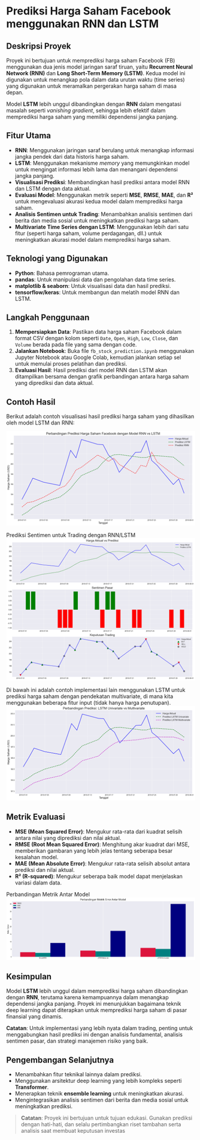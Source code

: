 # Prediksi Harga Saham Facebook menggunakan RNN dan LSTM

## Deskripsi Proyek
Proyek ini bertujuan untuk memprediksi harga saham Facebook (FB) menggunakan dua jenis model jaringan saraf tiruan, yaitu **Recurrent Neural Network (RNN)** dan **Long Short-Term Memory (LSTM)**. Kedua model ini digunakan untuk menangkap pola dalam data urutan waktu (time series) yang digunakan untuk meramalkan pergerakan harga saham di masa depan.

Model **LSTM** lebih unggul dibandingkan dengan **RNN** dalam mengatasi masalah seperti *vanishing gradient*, sehingga lebih efektif dalam memprediksi harga saham yang memiliki dependensi jangka panjang.

## Fitur Utama
- **RNN**: Menggunakan jaringan saraf berulang untuk menangkap informasi jangka pendek dari data historis harga saham.
- **LSTM**: Menggunakan mekanisme *memory* yang memungkinkan model untuk mengingat informasi lebih lama dan menangani dependensi jangka panjang.
- **Visualisasi Prediksi**: Membandingkan hasil prediksi antara model RNN dan LSTM dengan data aktual.
- **Evaluasi Model**: Menggunakan metrik seperti **MSE**, **RMSE**, **MAE**, dan **R²** untuk mengevaluasi akurasi kedua model dalam memprediksi harga saham.
- **Analisis Sentimen untuk Trading**: Menambahkan analisis sentimen dari berita dan media sosial untuk meningkatkan prediksi harga saham.
- **Multivariate Time Series dengan LSTM**: Menggunakan lebih dari satu fitur (seperti harga saham, volume perdagangan, dll.) untuk meningkatkan akurasi model dalam memprediksi harga saham.

## Teknologi yang Digunakan
- **Python**: Bahasa pemrograman utama.
- **pandas**: Untuk manipulasi data dan pengolahan data time series.
- **matplotlib & seaborn**: Untuk visualisasi data dan hasil prediksi.
- **tensorflow/keras**: Untuk membangun dan melatih model RNN dan LSTM.

## Langkah Penggunaan
1. **Mempersiapkan Data**: Pastikan data harga saham Facebook dalam format CSV  dengan kolom seperti `Date`, `Open`, `High`, `Low`, `Close`, dan `Volume` berada pada file yang sama dengan code.
2. **Jalankan Notebook**: Buka file `fb_stock_prediction.ipynb` menggunakan Jupyter Notebook atau Google Colab, kemudian jalankan setiap sel untuk memulai proses pelatihan dan prediksi.
3. **Evaluasi Hasil**: Hasil prediksi dari model RNN dan LSTM akan ditampilkan bersama dengan grafik perbandingan antara harga saham yang diprediksi dan data aktual.

## Contoh Hasil
Berikut adalah contoh visualisasi hasil prediksi harga saham yang dihasilkan oleh model LSTM dan RNN:

![Perbandingan Prediksi](output.png)
 
 Prediksi Sentimen untuk Trading dengan RNN/LSTM 
 ![Perbandingan Prediksi](output2.png)

 Di bawah ini adalah contoh implementasi lain menggunakan LSTM untuk prediksi harga saham dengan pendekatan multivariate, di mana kita menggunakan beberapa fitur input (tidak hanya harga penutupan).
 ![Perbandingan Prediksi](output4.png)

## Metrik Evaluasi
- **MSE (Mean Squared Error)**: Mengukur rata-rata dari kuadrat selisih antara nilai yang diprediksi dan nilai aktual.
- **RMSE (Root Mean Squared Error)**: Menghitung akar kuadrat dari MSE, memberikan gambaran yang lebih jelas tentang seberapa besar kesalahan model.
- **MAE (Mean Absolute Error)**: Mengukur rata-rata selisih absolut antara prediksi dan nilai aktual.
- **R² (R-squared)**: Mengukur seberapa baik model dapat menjelaskan variasi dalam data.

Perbandingan Metrik Antar Model 
 ![Perbandingan Prediksi](output3.png)

## Kesimpulan
Model **LSTM** lebih unggul dalam memprediksi harga saham dibandingkan dengan **RNN**, terutama karena kemampuannya dalam menangkap dependensi jangka panjang. Proyek ini menunjukkan bagaimana teknik deep learning dapat diterapkan untuk memprediksi harga saham di pasar finansial yang dinamis. 

**Catatan**: Untuk implementasi yang lebih nyata dalam trading, penting untuk menggabungkan hasil prediksi ini dengan analisis fundamental, analisis sentimen pasar, dan strategi manajemen risiko yang baik.

## Pengembangan Selanjutnya
- Menambahkan fitur teknikal lainnya dalam prediksi.
- Menggunakan arsitektur deep learning yang lebih kompleks seperti **Transformer**.
- Menerapkan teknik **ensemble learning** untuk meningkatkan akurasi.
- Mengintegrasikan analisis sentimen dari berita dan media sosial untuk meningkatkan prediksi.

> **Catatan**: Proyek ini bertujuan untuk tujuan edukasi. Gunakan prediksi dengan hati-hati, dan selalu pertimbangkan riset tambahan serta analisis saat membuat keputusan investas
